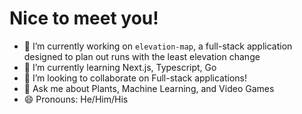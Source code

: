 # Nice to meet you!

- 🔭 I’m currently working on `elevation-map`, a full-stack application designed to plan out runs with the least elevation change
- 🌱 I’m currently learning Next.js, Typescript, Go
- 👯 I’m looking to collaborate on Full-stack applications!
- 💬 Ask me about Plants, Machine Learning, and Video Games
- 😄 Pronouns: He/Him/His

